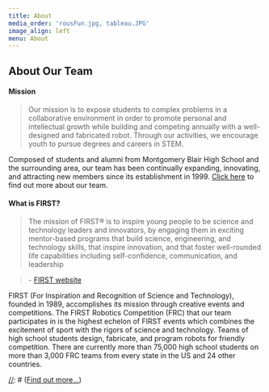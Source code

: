 ```yaml
---
title: About
media_order: 'rousFun.jpg, tableau.JPG'
image_align: left
menu: About
---
```


## **About Our Team**

#### Mission
> Our mission is to expose students to complex problems in a collaborative environment in order to promote personal and intellectual growth while building and competing annually with a well-designed and fabricated robot. Through our activities, we encourage youth to pursue degrees and careers in STEM.

[//]: # (##### About Us)
Composed of students and alumni from Montgomery Blair High School and the surrounding area, our team 
has been continually expanding, innovating, and attracting new members since its establishment in 1999. 
[Click here](../../about-us) to find out more about our team.

#### What is FIRST?
> The mission of FIRST® is to inspire young people to be science and technology 
> leaders and innovators, by engaging them in exciting mentor-based programs that build 
> science, engineering, and technology skills, that inspire innovation, and that foster 
> well-rounded life capabilities including self-confidence, communication, and leadership

>\- [FIRST website](https://www.firstinspires.org)

FIRST (For Inspiration and Recognition of Science and Technology), founded in 1989, accomplishes its mission through creative events and competitions. The FIRST Robotics Competition (FRC) that our team participates in is the highest echelon of FIRST events which combines the excitement of sport with the rigors of science and technology. Teams of high school students design, fabricate, and program robots for friendly competition. There are currently more than 75,000 high school students on more than 3,000 FRC teams from every state in the US and 24 other countries.


[//]: # ([Find out more...](https://getgrav.org?classes=btn,btn-primary,btn-lg))
